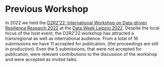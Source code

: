 # Previous Workshop

In 2022 we held the [D2R2’22: International Workshop on Data-driven Resilience Research 2022](https://2022.dataweek.de/en/d2r2-22/) at the [Data Week Leipzig 2022](https://2022.dataweek.de/en/).
Despite the local focus of the host event, the D2R2’22 workshop has attracted a transregional as well as international audience. From a total of 16 submissions we have 11 accepted for publication, (the proceedings are still in production).
Even the 5 submissions, that were not accepted for publication, were relevant contributions to the discussion of the workshop and were accepted as invited talks.

